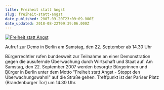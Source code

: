 ```yaml
---
title: Freiheit statt Angst
slug: freiheit-statt-angst
date_published: 2007-09-20T23:09:09.000Z
date_updated: 2018-08-22T09:39:06.000Z
---
```


[![Freiheit statt Angst](//picdump.thafaker.de/2007/09/freiheitstattagst.png)](http://www.freiheitstattangst.de)

Aufruf zur Demo in Berlin am Samstag, den 22. September ab 14.30 Uhr

Bürgerrechtler rufen bundesweit zur Teilnahme an einer Demonstration gegen die ausufernde Überwachung durch Wirtschaft und Staat auf. Am Samstag, den 22. September 2007 werden besorgte Bürgerinnen und Bürger in Berlin unter dem Motto "Freiheit statt Angst - Stoppt den Überwachungswahn!" auf die Straße gehen. Treffpunkt ist der Pariser Platz (Brandenburger Tor) um 14.30 Uhr.
